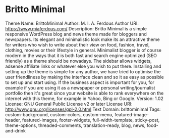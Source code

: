 # Britto Minimal

Theme Name: BrittoMinimal
Author: M. I. A. Ferdous
Author URI: https://www.miaferdous.com/
Description: Britto Minimal is a simple responsive WordPress blog and news theme made for bloggers and newspapers. Its elegant and minimalistic look make its an attractive theme for writers who wish to write about their view on food, fashion, travel, clothing, movies or their lifestyle in general. Minimalist blogger is of course modern in the ways that it is both fast and search engine optimized (SEO friendly) as a theme should be nowadays. The sidebar allows widgets, adsense affiliate links or whatever else you wish to put there. Installing and setting up the theme is simple for any author, we have tried to optimise the user friendliness by making the interface clean and so it as easy as possible to set up and start using. If the business aspect is important for you, for example if you are using it as a newspaper or personal writing/journalist portfolio then it's great since your website is able to rank everywhere on the internet with this theme, for example in Yahoo, Bing or Google.
Version: 1.02
License: GNU General Public License v2 or later
License URI: http://www.gnu.org/licenses/gpl-2.0.html
Text Domain: brittominimal
Tags: custom-background, custom-colors, custom-menu, featured-image-header, featured-images, footer-widgets, full-width-template, sticky-post, theme-options, threaded-comments, translation-ready, blog, news, food-and-drink
